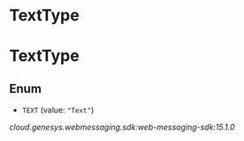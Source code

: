 # TextType


# TextType

## Enum


* `TEXT` (value: `"Text"`)




_cloud.genesys.webmessaging.sdk:web-messaging-sdk:15.1.0_
